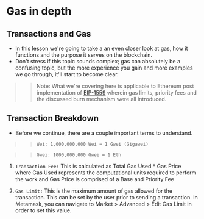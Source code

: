 # Gas in depth

## Transactions and Gas
- In this lesson we're going to take a an even closer look at gas, how it functions and the purpose it serves on the blockchain.
- Don't stress if this topic sounds complex; gas can absolutely be a confusing topic, but the more experience you gain and more examples we go through, it'll start to become clear.

>> Note: What we're covering here is applicable to Ethereum post implementation of [EIP-1559](https://eips.ethereum.org/EIPS/eip-1559) wherein gas limits, priority fees and the discussed burn mechanism were all introduced.

## Transaction Breakdown
- Before we continue, there are a couple important terms to understand.

>> `Wei: 1,000,000,000 Wei = 1 Gwei (Gigawei)`

>> `Gwei: 1000,000,000 Gwei = 1 Eth`

1. `Transaction Fee:` This is calculated as Total Gas Used * Gas Price where Gas Used represents the computational units required to perform the work and Gas Price is comprised of a Base and Priority Fee

2. `Gas Limit:` This is the maximum amount of gas allowed for the transaction. This can be set by the user prior to sending a transaction.
In Metamask, you can navigate to Market > Advanced > Edit Gas Limit in order to set this value.

##

